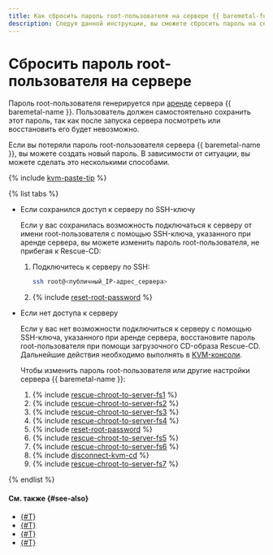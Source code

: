 ```yaml
---
title: Как сбросить пароль root-пользователя на сервере {{ baremetal-full-name }}
description: Следуя данной инструкции, вы сможете сбросить пароль на сервере {{ baremetal-name }} с помощью загрузочного CD-образа Rescue-CD.
---
```


# Сбросить пароль root-пользователя на сервере

Пароль root-пользователя генерируется при [аренде](./server-lease.md) сервера {{ baremetal-name }}. Пользователь должен самостоятельно сохранить этот пароль, так как после запуска сервера посмотреть или восстановить его будет невозможно.

Если вы потеряли пароль root-пользователя сервера {{ baremetal-name }}, вы можете создать новый пароль. В зависимости от ситуации, вы можете сделать это несколькими способами.

{% include [kvm-paste-tip](../../../_includes/baremetal/kvm-paste-tip.md) %}

{% list tabs %}

- Если сохранился доступ к серверу по SSH-ключу

  Если у вас сохранилась возможность подключаться к серверу от имени root-пользователя с помощью SSH-ключа, указанного при аренде сервера, вы можете изменить пароль root-пользователя, не прибегая к Rescue-CD:

  1. Подключитесь к серверу по SSH:

      ```bash
      ssh root@<публичный_IP-адрес_сервера>
      ```
  1. {% include [reset-root-password](../../../_includes/baremetal/instruction-steps/reset-root-password.md) %}

- Если нет доступа к серверу

  Если у вас нет возможности подключиться к серверу с помощью SSH-ключа, указанного при аренде сервера, восстановите пароль root-пользователя при помощи загрузочного CD-образа Rescue-CD. Дальнейшие действия необходимо выполнять в [KVM-консоли](./server-kvm.md).

  Чтобы изменить пароль root-пользователя или другие настройки сервера {{ baremetal-name }}:

  1. {% include [rescue-chroot-to-server-fs1](../../../_includes/baremetal/instruction-steps/rescue-chroot-to-server-fs1.md) %}
  1. {% include [rescue-chroot-to-server-fs2](../../../_includes/baremetal/instruction-steps/rescue-chroot-to-server-fs2.md) %}
  1. {% include [rescue-chroot-to-server-fs3](../../../_includes/baremetal/instruction-steps/rescue-chroot-to-server-fs3.md) %}
  1. {% include [rescue-chroot-to-server-fs4](../../../_includes/baremetal/instruction-steps/rescue-chroot-to-server-fs4.md) %}
  1. {% include [reset-root-password](../../../_includes/baremetal/instruction-steps/reset-root-password.md) %}
  1. {% include [rescue-chroot-to-server-fs5](../../../_includes/baremetal/instruction-steps/rescue-chroot-to-server-fs5.md) %}
  1. {% include [rescue-chroot-to-server-fs6](../../../_includes/baremetal/instruction-steps/rescue-chroot-to-server-fs6.md) %}
  1. {% include [disconnect-kvm-cd](../../../_includes/baremetal/disconnect-kvm-cd.md) %}
  1. {% include [rescue-chroot-to-server-fs7](../../../_includes/baremetal/instruction-steps/rescue-chroot-to-server-fs7.md) %}

{% endlist %}

#### См. также {#see-also}

* [{#T}](./rescue-boot.md)
* [{#T}](./add-new-ssh-key.md)
* [{#T}](./restore-grub.md)
* [{#T}](./switch-raid-member.md)